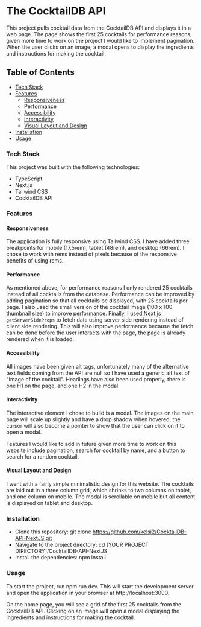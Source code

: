 # The CocktailDB API

This project pulls cocktail data from the CocktailDB API and displays it in a web page. The page shows the first 25 cocktails for performance reasons, given more time to work on the project I would like to implement pagination. When the user clicks on an image, a modal opens to display the ingredients and instructions for making the cocktail.

## Table of Contents

- [Tech Stack](#tech-stack)
- [Features](#features)
  - [Responsiveness](#responsiveness)
  - [Performance](#performance)
  - [Accessibility](#accessibility)
  - [Interactivity](#interactivity)
  - [Visual Layout and Design](#visual-layout-and-design)
- [Installation](#installation)
- [Usage](#usage)

### Tech Stack

This project was built with the following technologies:

- TypeScript
- Next.js
- Tailwind CSS
- CocktailDB API

### Features

#### Responsiveness

The application is fully responsive using Tailwind CSS. I have added three breakpoints for mobile (17.5rem), tablet (48rem), and desktop (66rem). I chose to work with rems instead of pixels because of the responsive benefits of using rems.

#### Performance

As mentioned above, for performance reasons I only rendered 25 cocktails instead of all cocktails from the database. Performance can be improved by adding pagination so that all cocktails be displayed, with 25 cocktails per page. I also used the small version of the cocktail image (100 x 100 thumbnail size) to improve performance. Finally, I used Next.js `getServerSideProps` to fetch data using server side rendering instead of client side rendering. This will also improve performance because the fetch can be done before the user interacts with the page, the page is already rendered when it is loaded.

#### Accessibility

All images have been given alt tags, unfortunately many of the alternative text fields coming from the API are null so I have used a generic alt text of "Image of the cocktail". Headings have also been used properly, there is one H1 on the page, and one H2 in the modal.

#### Interactivity

The interactive element I chose to build is a modal. The images on the main page will scale up slightly and have a drop shadow when hovered, the cursor will also become a pointer to show that the user can click on it to open a modal. 

Features I would like to add in future given more time to work on this website include pagination, search for cocktail by name, and a button to search for a random cocktail.

#### Visual Layout and Design

I went with a fairly simple minimalistic design for this website. The cocktails are laid out in a three column grid, which shrinks to two columns on tablet, and one column on mobile. The modal is scrollable on mobile but all content is displayed on tablet and desktop.

### Installation

- Clone this repository: git clone https://github.com/kelsi2/CocktailDB-API-NextJS.git
- Navigate to the project directory: cd [YOUR PROJECT DIRECTORY]/CocktailDB-API-NextJS
- Install the dependencies: npm install

### Usage

To start the project, run npm run dev. This will start the development server and open the application in your browser at http://localhost:3000.

On the home page, you will see a grid of the first 25 cocktails from the CocktailDB API. Clicking on an image will open a modal displaying the ingredients and instructions for making the cocktail.